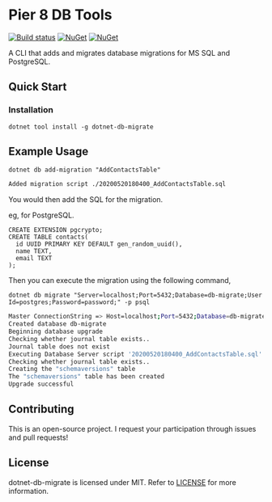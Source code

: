 # Pier 8 DB Tools

[![Build status](https://ci.appveyor.com/api/projects/status/1rjkqrumqq52yfdj?svg=true)](https://ci.appveyor.com/project/ritasker/dotnet-db-migrate)
[![NuGet](https://img.shields.io/nuget/v/dotnet-db-migrate.svg)](https://www.nuget.org/packages/dotnet-db-migrate/)
[![NuGet](https://img.shields.io/myget/ritasker/v/dotnet-db-migrate.svg)](https://www.myget.org/feed/ritasker/package/nuget/dotnet-db-migrate/)


A CLI that adds and migrates database migrations for MS SQL and PostgreSQL.

## Quick Start

### Installation

`dotnet tool install -g dotnet-db-migrate`

## Example Usage

`dotnet db add-migration "AddContactsTable"`

```bash
Added migration script ./20200520180400_AddContactsTable.sql
```

You would then add the SQL for the migration. 

eg, for PostgreSQL.

```postgresql
CREATE EXTENSION pgcrypto;
CREATE TABLE contacts(
  id UUID PRIMARY KEY DEFAULT gen_random_uuid(),
  name TEXT,
  email TEXT
);
```

Then you can execute the migration using the following command,

`dotnet db migrate "Server=localhost;Port=5432;Database=db-migrate;User Id=postgres;Password=password;" -p psql`

```bash
Master ConnectionString => Host=localhost;Port=5432;Database=db-migrate;Username=postgres;Password=********
Created database db-migrate
Beginning database upgrade
Checking whether journal table exists..
Journal table does not exist
Executing Database Server script '20200520180400_AddContactsTable.sql'
Checking whether journal table exists..
Creating the "schemaversions" table
The "schemaversions" table has been created
Upgrade successful
```

## Contributing

This is an open-source project. I request your participation through issues and pull requests!

## License

dotnet-db-migrate is licensed under MIT. Refer to [LICENSE](https://github.com/ritasker/dotnet-db-migrate/blob/master/LICENSE) for more information.

